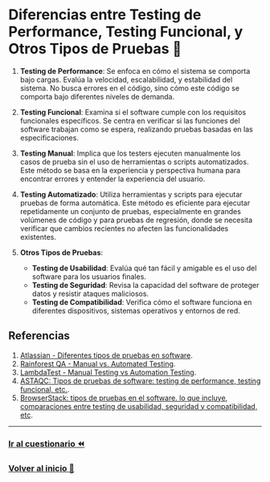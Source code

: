# Diferencias entre Testing de Performance, Testing Funcional, y Otros Tipos de Pruebas 🚀

1. **Testing de Performance**: Se enfoca en cómo el sistema se comporta bajo cargas. Evalúa la velocidad, escalabilidad, y estabilidad del sistema. No busca errores en el código, sino cómo este código se comporta bajo diferentes niveles de demanda.

2. **Testing Funcional**: Examina si el software cumple con los requisitos funcionales específicos. Se centra en verificar si las funciones del software trabajan como se espera, realizando pruebas basadas en las especificaciones.

3. **Testing Manual**: Implica que los testers ejecuten manualmente los casos de prueba sin el uso de herramientas o scripts automatizados. Este método se basa en la experiencia y perspectiva humana para encontrar errores y entender la experiencia del usuario.

4. **Testing Automatizado**: Utiliza herramientas y scripts para ejecutar pruebas de forma automática. Este método es eficiente para ejecutar repetidamente un conjunto de pruebas, especialmente en grandes volúmenes de código y para pruebas de regresión, donde se necesita verificar que cambios recientes no afecten las funcionalidades existentes.

3. **Otros Tipos de Pruebas**:
   - **Testing de Usabilidad**: Evalúa qué tan fácil y amigable es el uso del software para los usuarios finales.
   - **Testing de Seguridad**: Revisa la capacidad del software de proteger datos y resistir ataques maliciosos.
   - **Testing de Compatibilidad**: Verifica cómo el software funciona en diferentes dispositivos, sistemas operativos y entornos de red.

## Referencias

1. [Atlassian - Diferentes tipos de pruebas en software](https://www.atlassian.com/continuous-delivery/software-testing/types-of-software-testing).
2. [Rainforest QA - Manual vs. Automated Testing](https://www.rainforestqa.com/blog/manual-vs-automated-testing).
3. [LambdaTest - Manual Testing vs Automation Testing](https://www.lambdatest.com/learning-hub/manual-testing-vs-automation-testing).
4. [ASTAQC: Tipos de pruebas de software: testing de performance, testing funcional, etc.](https://www.astaqc.com/software-testing-blog/an-overview-of-different-types-of-software-testing-including-functional-testing-performance-testing-and-security-testing).
5. [BrowserStack: tipos de pruebas en el software. lo que incluye, comparaciones entre testing de usabilidad, seguridad y compatibilidad, etc](https://www.browserstack.com/guide/types-of-testing).

---

### [Ir al cuestionario ⏪](../../cuestionario/01.introduccion/diferencias.md)

### [Volver al inicio 🏡 ](../../readme.md)